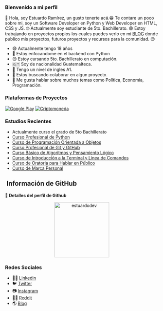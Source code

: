 ### Bienvenido a mi perfil
👋 Hola, soy Estuardo Ramírez, un gusto tenerte acá.😁 Te contare un poco sobre mi, soy un Software Developer en Python y Web Developer en HTML, CSS y JS. 🤓
Actualmente soy estudiante de 5to. Bachillerato. 😄 Estoy trabajando en proyectos propios los cuales puedes verlo en mi <a href="https://estuardodev.com" target="_blank" title="REMODELACIÓN TERMINADA">BLOG</a> donde publico mis proyectos, futuros proyectos y recursos para la comunidad. 😌


- 😄 Actualmente tengo 18 años
- 🌱 Estoy enfocandome en el backend con Python
- 😊 Estoy cursando 5to. Bachillerato en computación.
- 🇬🇹 Soy de nacionalidad Guatemalteca.
- 📃 Tengo un nivel de ingles A1.
- 👯 Estoy buscando colaborar en algun proyecto.
- 💬 Me gusta hablar sobre muchos temas como Política, Economía, Programación.

### Plataformas de Proyectos
[![Google Play](https://i.imgur.com/mbD9R7Y.png)](https://play.google.com/store/apps/dev?id=5036894088501212829)
[![Criptomoneda](https://i.imgur.com/EX033pi.png)](https://bscscan.com/token/0x1956fbc18f22D0d9633024b08d4032e784032a5C)


### Estudios Recientes
- Actualmente curso el grado de 5to Bachillerato
- <a href="https://platzi.com/p/estuardodev/curso/2397-python-profesional/diploma/detalle/" target="_blank">Curso Profesional de Python</a>
- <a href="https://platzi.com/p/estuardodev/curso/1474-oop/diploma/detalle/" target="_blank">Curso de Programación Orientada a Objetos</a>
- <a href="https://platzi.com/p/estuardodev/curso/1557-git-github/diploma/detalle/" target="_blank">Curso Profesional de Git y GitHub</a>
- <a href="https://platzi.com/p/estuardodev/curso/2218-pensamiento-logico/diploma/detalle/" target="_blank">Curso Básico de Algoritmos y Pensamiento Lógico</a>
- <a href="https://platzi.com/p/estuardodev/curso/2292-course/diploma/detalle/" target="_blank">Curso de Introducción a la Terminal y Línea de Comandos</a>
- <a href="https://platzi.com/p/estuardodev/curso/1285-hablar-en-publico/diploma/detalle/" target="_blank">Curso de Oratoria para Hablar en Público</a>
- <a href="https://platzi.com/p/estuardodev/curso/1220-marca-personal/diploma/detalle/" target="_blank">Curso de Marca Personal</a>


<h2>&nbsp;Información de GitHub</h2>
	
  <summary><b>🔎 Detalles del perfil de Github</b></summary>
<p align="center"><img height="180em" src="https://github-profile-summary-cards.vercel.app/api/cards/profile-details?username=estuardodev&theme=github_dark" alt="estuardodev" align = "center"/></p>


### Redes Sociales
- 👨‍💼 <a href="https://www.linkedin.com/in/estuardodev/" title="Mi Linkedin" target="_blank">Linkedin</a>
- 🐦 <a href="https://twitter.com/estuardodev" title="Mi Twitter" target="_blank">Twitter</a>
- 📷 <a href="https://www.instagram.com/estuardodev" title="Mi Instagram" target="_blank">Instagram</a>
- 👨‍💻 <a href="https://www.reddit.com/user/estuardodev" title="Mi Reddit" target="_blank">Reddit</a>
- 🌎 <a href="https://estuardodev.com" title="REMODELACIÓN TERMINADA" target="_blank">Blog</a>
